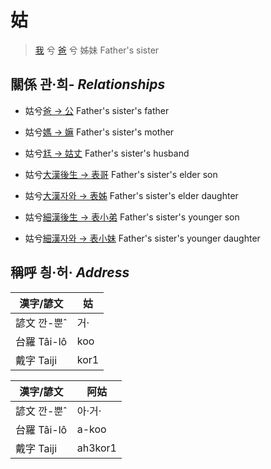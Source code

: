 # 姑
> [我](member1.md) 兮 [爸](member2.md) 兮 姊妹 Father's sister

## 關係 관·희- _Relationships_

- 姑兮[爸 → 公](member8.md) Father's sister's father

- 姑兮[媽 → 嫲](member9.md) Father's sister's mother

- 姑兮[尪 → 姑丈](member43.md) Father's sister's husband

- 姑兮[大漢後生 → 表哥](member39.md) Father's sister's elder son

- 姑兮[大漢자와 → 表姊](member40.md) Father's sister's elder daughter

- 姑兮[細漢後生 → 表小弟](member41.md) Father's sister's younger son

- 姑兮[細漢자와 → 表小妹](member42.md) Father's sister's younger daughter



## 稱呼 칑·허· _Address_

漢字/諺文 | 姑
--- | ---
諺文 깐-뿐ˆ | 거·
台羅 Tâi-lô | koo
戴字 Taiji | kor1


漢字/諺文 | 阿姑
--- | ---
諺文 깐-뿐ˆ | 아·거·
台羅 Tâi-lô | a-koo
戴字 Taiji | ah3kor1


